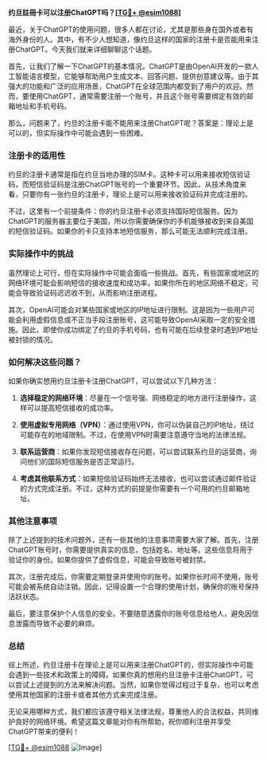 **约旦註冊卡可以注册ChatGPT吗？[[TG💪+ @esim1088](https://t.me/s/esim1088)]**

最近，关于ChatGPT的使用问题，很多人都在讨论，尤其是那些身在国外或者有海外身份的人。其中，有不少人想知道，像约旦这样的国家的注册卡是否能用来注册ChatGPT。今天我们就来详细聊聊这个话题。

首先，让我们了解一下ChatGPT的基本情况。ChatGPT是由OpenAI开发的一款人工智能语言模型，它能够帮助用户生成文本、回答问题、提供创意建议等。由于其强大的功能和广泛的应用场景，ChatGPT在全球范围内都受到了用户的欢迎。然而，要使用ChatGPT，通常需要注册一个账号，并且这个账号需要绑定有效的邮箱地址和手机号码。

那么，问题来了，约旦的注册卡能不能用来注册ChatGPT呢？答案是：理论上是可以的，但实际操作中可能会遇到一些困难。

### 注册卡的适用性

约旦的注册卡通常是指在约旦当地办理的SIM卡。这种卡可以用来接收短信验证码，而短信验证码是注册ChatGPT账号的一个重要环节。因此，从技术角度来看，只要你有一张约旦的注册卡，理论上是可以用来接收验证码并完成注册的。

不过，这里有一个前提条件：你的约旦注册卡必须支持国际短信服务。因为ChatGPT的服务器主要位于美国，所以你需要确保你的手机能够接收到来自美国的短信验证码。如果你的卡只支持本地短信服务，那么可能无法顺利完成注册。

### 实际操作中的挑战

虽然理论上可行，但在实际操作中可能会面临一些挑战。首先，有些国家或地区的网络环境可能会影响短信的接收速度和成功率。如果你所在的地区网络不稳定，可能会导致验证码迟迟收不到，从而影响注册进程。

其次，OpenAI可能会对某些国家或地区的IP地址进行限制。这是因为一些用户可能会利用虚假信息或不正当手段注册账号，这可能导致OpenAI采取一定的安全措施。因此，即使你成功绑定了约旦的手机号码，也有可能在后续登录时遇到IP地址被封锁的情况。

### 如何解决这些问题？

如果你确实想用约旦注册卡注册ChatGPT，可以尝试以下几种方法：

1. **选择稳定的网络环境**：尽量在一个信号强、网络稳定的地方进行注册操作，这样可以提高短信接收的成功率。

2. **使用虚拟专用网络（VPN）**：通过使用VPN，你可以伪装自己的IP地址，绕过可能存在的地域限制。不过，在使用VPN时需要注意遵守当地的法律法规。

3. **联系运营商**：如果你发现短信接收存在问题，可以尝试联系约旦的运营商，询问他们的国际短信服务是否正常运行。

4. **考虑其他联系方式**：如果短信验证码始终无法接收，也可以尝试通过邮件验证的方式完成注册。不过，这种方式的前提是你需要有一个可用的约旦邮箱地址。

### 其他注意事项

除了上述提到的技术问题外，还有一些其他的注意事项需要大家了解。首先，注册ChatGPT账号时，你需要提供真实的信息，包括姓名、地址等。这些信息将用于验证你的身份。如果你提供了虚假信息，可能会导致账号被封禁。

其次，注册完成后，你需要定期登录并使用你的账号。如果你长时间不使用，账号可能会被系统自动注销。因此，记得设置一个合理的使用计划，确保你的账号保持活跃状态。

最后，要注意保护个人信息的安全。不要随意透露你的账号信息给他人，避免因信息泄露而导致不必要的麻烦。

### 总结

综上所述，约旦注册卡在理论上是可以用来注册ChatGPT的，但实际操作中可能会遇到一些技术和政策上的障碍。如果你真的想用约旦注册卡注册ChatGPT，可以尝试上述提到的方法来解决问题。当然，如果你觉得过程过于复杂，也可以考虑使用其他国家的注册卡或者其他方式来完成注册。

无论采用哪种方式，我们都应该遵守相关法律法规，尊重他人的合法权益，共同维护良好的网络环境。希望这篇文章能对你有所帮助，祝你顺利注册并享受ChatGPT带来的便利！

[[TG💪+ @esim1088](https://t.me/s/esim1088) ![Image](https://i.postimg.cc/4NQfJmqS/Snipaste-2025-05-13-00-14-12.png)]